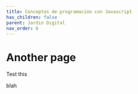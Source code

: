 ```yaml
---
title: Conceptos de programación con Javascript 
has_children: false
parent: Jardin Digital
nav_order: 6
---
```


# Another page

Test this


blah

